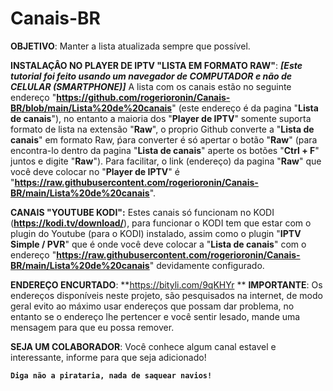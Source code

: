 # Canais-BR

**OBJETIVO**:
Manter a lista atualizada sempre que possível.

**INSTALAÇÂO NO PLAYER DE IPTV "LISTA EM FORMATO RAW"**:
**_[Este tutorial foi feito usando um navegador de COMPUTADOR e não de CELULAR (SMARTPHONE)]_** A lista com os canais estão no seguinte endereço "**https://github.com/rogerioronin/Canais-BR/blob/main/Lista%20de%20canais**" (este endereço é da pagina "**Lista de canais**"), no entanto a maioria dos "**Player de IPTV**" somente suporta formato de lista na extensão "**Raw**", o proprio Github converte a "**Lista de canais**" em formato Raw, ṕara converter é só apertar o botão "**Raw**" (para encontra-lo dentro da pagina "**Lista de canais**" aperte os botões "**Ctrl + F**" juntos e digite "**Raw**"). Para facilitar, o link (endereço) da pagina "**Raw**" que você deve colocar no "**Player de IPTV**" é "**https://raw.githubusercontent.com/rogerioronin/Canais-BR/main/Lista%20de%20canais**".

**CANAIS "YOUTUBE KODI":** Estes canais só funcionam no KODI (**https://kodi.tv/download/**), para funcionar o KODI tem que estar com o plugin do Youtube (para o KODI) instalado, assim como o plugin "**IPTV Simple / PVR**" que é onde você deve colocar a "**Lista de canais**" com o endereço "**https://raw.githubusercontent.com/rogerioronin/Canais-BR/main/Lista%20de%20canais**" devidamente configurado.

**ENDEREÇO ENCURTADO**:
**https://bityli.com/9qKHYr
**
**IMPORTANTE**:
Os endereços disponíveis neste projeto, são pesquisados na internet, de modo geral evito ao máximo usar endereços que possam dar problema, no entanto se o endereço lhe pertencer e você sentir lesado, mande uma mensagem para que eu possa remover.

**SEJA UM COLABORADOR**:
Você conhece algum canal estavel e interessante, informe para que seja adicionado!

**`Diga não a pirataria, nada de saquear navios!`**
